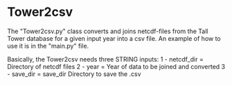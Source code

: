 # Tower2csv
The "Tower2csv.py" class converts and joins netcdf-files from the Tall Tower database for a given input year into a csv file.
An example of how to use it is in the "main.py" file.

Basically, the Tower2csv needs three STRING inputs:
1 - netcdf_dir = Directory of netcdf files
2 - year = Year of data to be joined and converted
3 - save_dir = save_dir  Directory to save the .csv
